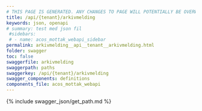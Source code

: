 ```yaml
---
# THIS PAGE IS GENERATED. ANY CHANGES TO PAGE WILL POTENTIALLY BE OVERWRITTEN.
title: /api/{tenant}/arkivmelding
keywords: json, openapi
# summary: test med json fil
 #sidebars: 
 # - name: acos_mottak_webapi_sidebar
permalink: arkivmelding__api__tenant__arkivmelding.html
folder: swagger
toc: false
swaggerfile: arkivmelding
swaggerpath: paths
swaggerkey: /api/{tenant}/arkivmelding
swagger_components: definitions
components_file: acos_mottak_webapi
---
```

{% include swagger_json/get_path.md %}

